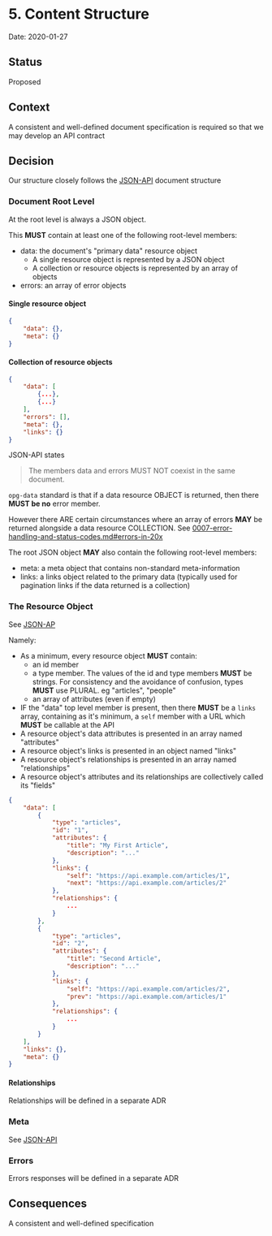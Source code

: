 # 5. Content Structure

Date: 2020-01-27

## Status

Proposed

## Context

A consistent and well-defined document specification is required so that we may develop an API contract

## Decision

Our structure closely follows the [JSON-API](https://jsonapi.org/format/#document-structure) document structure

### Document Root Level

At the root level is always a JSON object.

This **MUST** contain at least one of the following root-level members:

* data: the document's "primary data" resource object
  * A single resource object is represented by a JSON object
  * A collection or resource objects is represented by an array of objects
* errors: an array of error objects

#### Single resource object

```json
{
    "data": {},
    "meta": {}
}
```

#### Collection of resource objects

```json
{
    "data": [
        {...},
        {...}
    ],
    "errors": [],
    "meta": {},
    "links": {}
}
```

JSON-API states

> The members data and errors MUST NOT coexist in the same document.

`opg-data` standard is that if a data resource OBJECT is returned, then there **MUST be no** error member.

However there ARE certain circumstances where an array of errors **MAY** be returned alongside a data resource COLLECTION. See [0007-error-handling-and-status-codes.md#errors-in-20x](0007-error-handling-and-status-codes.md#errors-in-20x)

The root JSON object **MAY** also contain the following root-level members:

* meta: a meta object that contains non-standard meta-information
* links: a links object related to the primary data (typically used for pagination links if the data returned is a collection)

### The Resource Object

See [JSON-AP](https://jsonapi.org/format/#document-resource-objects)

Namely:

* As a minimum, every resource object **MUST** contain:
  * an id member
  * a type member. The values of the id and type members **MUST** be strings. For consistency and the avoidance of confusion, types **MUST** use PLURAL. eg "articles", "people"
  * an array of attributes (even if empty)
* IF the "data" top level member is present, then there **MUST** be a `links` array, containing as it's minimum, a `self` member with a URL which **MUST** be callable at the API
* A resource object's data attributes is presented in an array named "attributes"
* A resource object's links is presented in an object named "links"
* A resource object's relationships is presented in an array named "relationships"
* A resource object's attributes and its relationships are collectively called its "fields"

```json
{
    "data": [
        {
            "type": "articles",
            "id": "1",
            "attributes": {
                "title": "My First Article",
                "description": "..."
            },
            "links": {
                "self": "https://api.example.com/articles/1",
                "next": "https://api.example.com/articles/2"
            },
            "relationships": {
                ...
            }
        },
        {
            "type": "articles",
            "id": "2",
            "attributes": {
                "title": "Second Article",
                "description": "..."
            },
            "links": {
                "self": "https://api.example.com/articles/2",
                "prev": "https://api.example.com/articles/1"
            },
            "relationships": {
                ...
            }
        }
    ],
    "links": {},
    "meta": {}
}
```

#### Relationships

Relationships will be defined in a separate ADR

### Meta

See [JSON-API](https://jsonapi.org/format/#document-meta)

### Errors

Errors responses will be defined in a separate ADR

## Consequences

A consistent and well-defined specification
